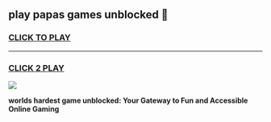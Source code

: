 
## play papas games unblocked 👋
<h3>
<a href="https://premium.freeplayer.one?title=play_papas_games_unblocked&ref=13F">CLICK TO PLAY</a></h3>
<hr>

<h3>
<a href="https://premium.freeplayer.one?title=play_papas_games_unblocked&ref=13F">CLICK 2 PLAY</a>
  
</h3>

<a href="https://premium.freeplayer.one?title=play_papas_games_unblocked&ref=12F/"><img src="https://clearcache.store/games.png"></a>


**worlds hardest game unblocked: Your Gateway to Fun and Accessible Online Gaming**
